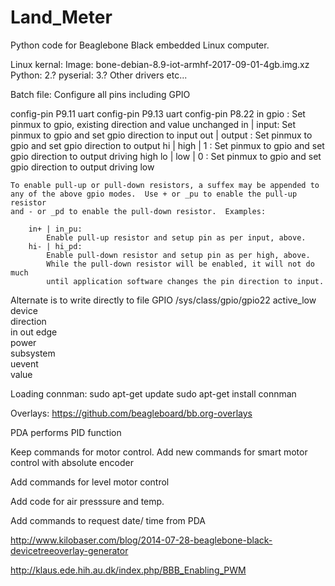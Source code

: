 # Land_Meter
Python code for Beaglebone Black embedded Linux computer.

Linux kernal:
Image:  bone-debian-8.9-iot-armhf-2017-09-01-4gb.img.xz
Python: 2.?
pyserial: 3.?
Other drivers etc...




Batch file:
Configure all pins including GPIO



config-pin P9.11 uart
config-pin P9.13 uart
config-pin P8.22 in
        gpio : 
            Set pinmux to gpio, existing direction and value unchanged
        in | input:
            Set pinmux to gpio and set gpio direction to input
        out | output :
            Set pinmux to gpio and set gpio direction to output
        hi | high | 1 :
            Set pinmux to gpio and set gpio direction to output driving high
        lo | low | 0 :
            Set pinmux to gpio and set gpio direction to output driving low

    To enable pull-up or pull-down resistors, a suffex may be appended to
    any of the above gpio modes.  Use + or _pu to enable the pull-up resistor
    and - or _pd to enable the pull-down resistor.  Examples:

        in+ | in_pu:
            Enable pull-up resistor and setup pin as per input, above.
        hi- | hi_pd:
            Enable pull-down resistor and setup pin as per high, above.
            While the pull-down resistor will be enabled, it will not do much
            until application software changes the pin direction to input.

Alternate is to write directly to file
GPIO
/sys/class/gpio/gpio22
  active_low  
  device  
  direction  
    in
    out
  edge  
  power  
  subsystem  
  uevent  
  value


Loading connman:
  sudo apt-get update
  sudo apt-get install connman
  
 Overlays: 
  https://github.com/beagleboard/bb.org-overlays
  
  PDA performs PID function
  
  Keep commands for motor control.
  Add new commands for smart motor control with absolute encoder
  
  Add commands for level motor control
  
  Add code for air presssure and temp.
  
  Add commands to request date/ time from PDA


http://www.kilobaser.com/blog/2014-07-28-beaglebone-black-devicetreeoverlay-generator

http://klaus.ede.hih.au.dk/index.php/BBB_Enabling_PWM


